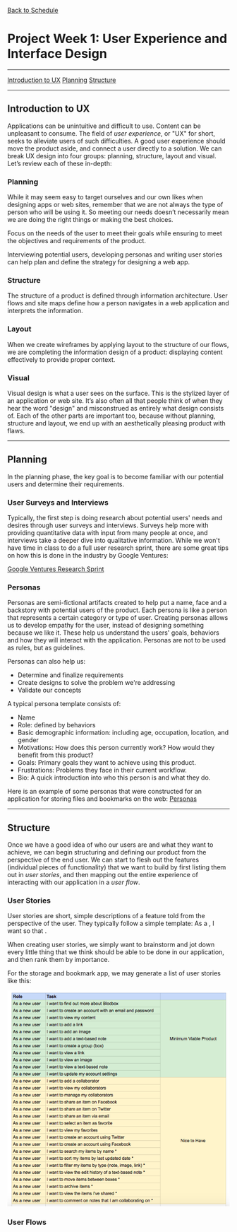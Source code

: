 [Back to Schedule](../schedule.md)

# Project Week 1: User Experience and Interface Design

---

[Introduction to UX](#introduction-to-ux)
[Planning](#planning)
[Structure](#structure)

---

## Introduction to UX

Applications can be unintuitive and difficult to use. Content can be unpleasant to consume. The field of *user experience*, or "UX" for short, seeks to alleviate users of such difficulties. A good user experience should move the product aside, and connect a user directly to a solution. We can break UX design into four groups: planning, structure, layout and visual. Let’s review each of these in-depth:

### Planning

While it may seem easy to target ourselves and our own likes when designing apps or web sites, remember that we are not always the type of person who will be using it. So meeting our needs doesn’t necessarily mean we are doing the right things or making the best choices.

Focus on the needs of the user to meet their goals while ensuring to meet the objectives and requirements of the product.

Interviewing potential users, developing personas and writing user stories can help plan and define the strategy for designing a web app.

### Structure

The structure of a product is defined through information architecture. User flows and site maps define how a person navigates in a web application and interprets the information.

### Layout

When we create wireframes by applying layout to the structure of our flows, we are completing the information design of a product: displaying content effectively to provide proper context.

### Visual

Visual design is what a user sees on the surface. This is the stylized layer of an application or web site. It’s also often all that people think of when they hear the word "design" and misconstrued as entirely what design consists of. Each of the other parts are important too, because without planning, structure and layout, we end up with an aesthetically pleasing product with flaws.

---

## Planning

In the planning phase, the key goal is to become familiar with our potential users and determine their requirements.

### User Surveys and Interviews

Typically, the first step is doing research about potential users' needs and desires through user surveys and interviews. Surveys help more with providing quantitative data with input from many people at once, and interviews take a deeper dive into qualitative information. While we won't have time in class to do a full user research sprint, there are some great tips on how this is done in the industry by Google Ventures:

[Google Ventures Research Sprint](https://library.gv.com/the-gv-research-sprint-a-4-day-process-for-answering-important-startup-questions-97279b532b25)

### Personas

Personas are semi-fictional artifacts created to help put a name, face and a backstory with potential users of the product. Each persona is like a person that represents a certain category or type of user. Creating personas allows us to develop empathy for the user, instead of designing something because we like it. These help us understand the users' goals, behaviors and how they will interact with the application. Personas are not to be used as rules, but as guidelines.

Personas can also help us:

- Determine and finalize requirements
- Create designs to solve the problem we're addressing
- Validate our concepts

A typical persona template consists of:

- Name
- Role: defined by behaviors
- Basic demographic information: including age, occupation, location, and gender
- Motivations: How does this person currently work? How would they benefit from this product?
- Goals: Primary goals they want to achieve using this product.
- Frustrations: Problems they face in their current workflow.
- Bio: A quick introduction into who this person is and what they do.

Here is an example of some personas that were constructed for an application for storing files and bookmarks on the web: [Personas](https://drive.google.com/open?id=15HtpEuoBJhMVSwzYBsu82bR5rBjtHpYM)

---

## Structure

Once we have a good idea of who our users are and what they want to achieve, we can begin structuring and defining our product from the perspective of the end user. We can start to flesh out the features (individual pieces of functionality) that we want to build by first listing them out in *user stories*, and then mapping out the entire experience of interacting with our application in a *user flow*.

### User Stories

User stories are short, simple descriptions of a feature told from the perspective of the user. They typically follow a simple template: As a <type of user>, I want <some goal> so that <some reason>.
  
When creating user stories, we simply want to brainstorm and jot down every little thing that we think should be able to be done in our application, and then rank them by importance.

For the storage and bookmark app, we may generate a list of user stories like this:

![User Stories](../images/13/user-stories.png)

### User Flows
